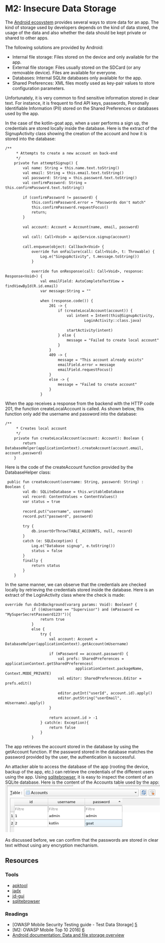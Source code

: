 M2: Insecure Data Storage
=========================
The [Android ecosystem][7] provides several ways to store data for an app. 
The kind of storage used by developers depends on the kind of data stored,
the usage of the data and also whether the data should be kept private or
shared to other apps. 

The following solutions are provided by Android:
* Internal file storage: Files stored on the device and only available for the app.
* External file storage: Files usually stored on the SDCard (or any removable device). Files are available for everyone.
* Databases: Internal SQLite databases only available for the app.
* Shared Preferences: XML files mostly used as key-pair values to store configuration parameters.

Unfortunately, it is very common to find sensitive information stored in clear text. 
For instance, it is frequent to find API keys, passwords, Personally Identifiable Information (PII)
stored on the Shared Preferences or databases used by the app.

In the case of the kotlin-goat app, when a user performs a sign up, 
the credentials are stored locally inside the database. Here is the extract 
of the SignupActivity class showing the creation of the account and how it is stored into the database:
```
/**
     * Attempts to create a new account on back-end
     */
    private fun attemptSignup() {
        val name: String = this.name.text.toString()
        val email: String = this.email.text.toString()
        val password: String = this.password.text.toString()
        val confirmPassword: String = this.confirmPassword.text.toString()

        if (confirmPassword != password) {
            this.confirmPassword.error = "Passwords don't match"
            this.confirmPassword.requestFocus()
            return;
        }

        val account: Account = Account(name, email, password)

        val call: Call<Void> = apiService.signup(account)

        call.enqueue(object: Callback<Void> {
            override fun onFailure(call: Call<Void>, t: Throwable) {
                Log.e("SingupActivity", t.message.toString())
            }

            override fun onResponse(call: Call<Void>, response: Response<Void>) {
                val emailField: AutoCompleteTextView = findViewById(R.id.email)
                var message:String = ""

                when (response.code()) {
                    201 -> {
                        if (createLocalAccount(account)) {
                            val intent = Intent(this@SignupActivity,
                                    LoginActivity::class.java)

                            startActivity(intent)
                        } else {
                            message = "Failed to create local account"
                        }
                    }
                    409 -> {
                        message = "This account already exists"
                        emailField.error = message
                        emailField.requestFocus()
                    }
                    else -> {
                        message = "Failed to create account"
                    }
                }
```
When the app receives a response from the backend with the HTTP code 201, the function createLocalAccount is called.
As shown below, this function only add the username and password into the database:
```
/**
     * Creates local account
     */
    private fun createLocalAccount(account: Account): Boolean {
        return DatabaseHelper(applicationContext).createAccount(account.email, account.password)
    }
```
Here is the code of the createAccount function provided by the DatabaseHelper class:
```
 public fun createAccount(username: String, password: String) : Boolean {
        val db: SQLiteDatabase = this.writableDatabase
        val record: ContentValues = ContentValues()
        var status = true

        record.put("username", username)
        record.put("password", password)

        try {
            db.insertOrThrow(TABLE_ACCOUNTS, null, record)
        }
        catch (e: SQLException) {
            Log.e("Database signup", e.toString())
            status = false
        }
        finally {
            return status
        }
    }
```

In the same manner, we can observe that the credentials are checked locally by retrieving the credentials stored inside the database.
Here is an extract of the LoginActivity class where the check is made:
```
override fun doInBackground(vararg params: Void): Boolean? {
            if ((mUsername == "Supervisor") and (mPassword == "MySuperSecretPassword123!")){
                return true
            }
            else {
                try {
                    val account: Account = DatabaseHelper(applicationContext).getAccount(mUsername)

                    if (mPassword == account.password) {
                        val prefs: SharedPreferences = applicationContext.getSharedPreferences(
                                applicationContext.packageName, Context.MODE_PRIVATE)
                        val editor: SharedPreferences.Editor = prefs.edit()

                        editor.putInt("userId", account.id).apply()
                        editor.putString("userEmail", mUsername).apply()
                    }

                    return account.id > -1
                } catch(e: Exception){
                    return false
                }
            }
```

The app retrieves the account stored in the database by using the getAccount function. 
If the password stored in the database matches the password provided by the user, the authentication is successful.

An attacker able to access the database of the app (rooting the device, backup of the app, etc.) can retrieve the credentials
of the different users using the app. Using [sqlitebrowser][4], it is easy to inspect the content of an SQLite database.
Here is the content of the Accounts table used by the app:
![Viewing the content of the kotlin-goat database][sqlitebrowser-database]

As discussed before, we can confirm that the passwords are stored in clear text without using any encryption mechanism.

## Resources

### Tools

* [apktool][1]
* [jadx][2]
* [jd-gui][3]
* [sqlitebrowser][4]


### Readings

* [OWASP Mobile Security Testing guide - Test Data Storage] [5]
* [M2: OWASP Mobile Top 10 2016] [6]
* [Android documentation: Data and file storage overview][7]

[1]: https://github.com/skylot/jadx
[2]: http://jd.benow.ca/
[3]: https://ibotpeaches.github.io/Apktool/
[4]: https://sqlitebrowser.org/
[5]: https://github.com/OWASP/owasp-mstg/blob/master/Document/0x05d-Testing-Data-Storage.md
[6]: https://www.owasp.org/index.php/Mobile_Top_10_2016-M2-Insecure_Data_Storage
[7]: https://developer.android.com/guide/topics/data/data-storage

[sqlitebrowser-database]: assets/sqlitebrowser-database.png